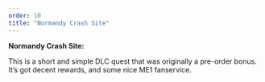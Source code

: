 ```yaml
---
order: 10
title: "Normandy Crash Site"
---
```


**Normandy Crash Site:**

This is a short and simple DLC quest that was originally a pre-order bonus. It’s got decent rewards, and some nice ME1 fanservice.
